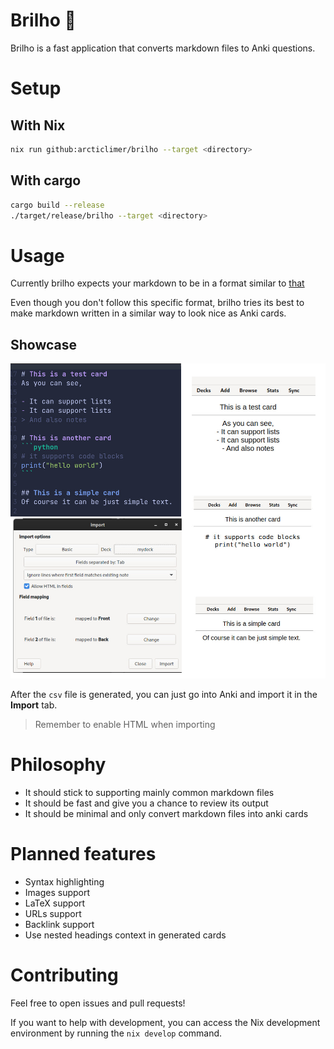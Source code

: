 # Brilho 🌟
Brilho is a fast application that converts markdown files to Anki questions.

# Setup

## With Nix
```bash
nix run github:arcticlimer/brilho --target <directory>
```

## With cargo
```bash
cargo build --release
./target/release/brilho --target <directory>
```

# Usage
Currently brilho expects your markdown to be in a format similar to [that](./others/test.md)

Even though you don't follow this specific format, brilho tries its best to make
markdown written in a similar way to look nice as Anki cards.

## Showcase
<img width="750px" alt="Shows brilho's usage overview" src="./others/brilho.jpg">

After the `csv` file is generated, you can just go into Anki and import it in
the **Import** tab.
> Remember to enable HTML when importing

<!-- # Benchmarks -->

# Philosophy
- It should stick to supporting mainly common markdown files
- It should be fast and give you a chance to review its output
- It should be minimal and only convert markdown files into anki cards

# Planned features
- Syntax highlighting
- Images support
- LaTeX support
- URLs support
- Backlink support
- Use nested headings context in generated cards

# Contributing
Feel free to open issues and pull requests!

If you want to help with development, you can access the Nix development
environment by running the `nix develop` command.
